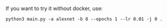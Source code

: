 If you want to try it without docker, use:
```
python3 main.py -a alexnet -b 8 --epochs 1 --lr 0.01 -j 0 .
```
